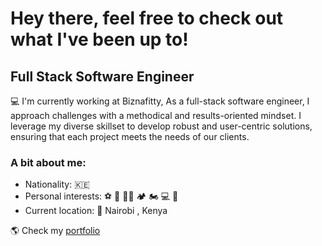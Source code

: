 # Hey there, feel free to check out what I've been up to!

## Full Stack Software Engineer

💻 I'm currently working at Biznafitty, As a full-stack software engineer, I approach challenges with a methodical and results-oriented mindset. I leverage my diverse skillset to develop robust and user-centric solutions, ensuring that each project meets the needs of our clients.

### A bit about me:

- Nationality: 🇰🇪
- Personal interests: ⚽ 🥊 💪🏽 🏕 🏍 💻 🛫
- Current location: 📍 Nairobi , Kenya

🌎 Check my [portfolio](https://ivorush.netlify.app/)

